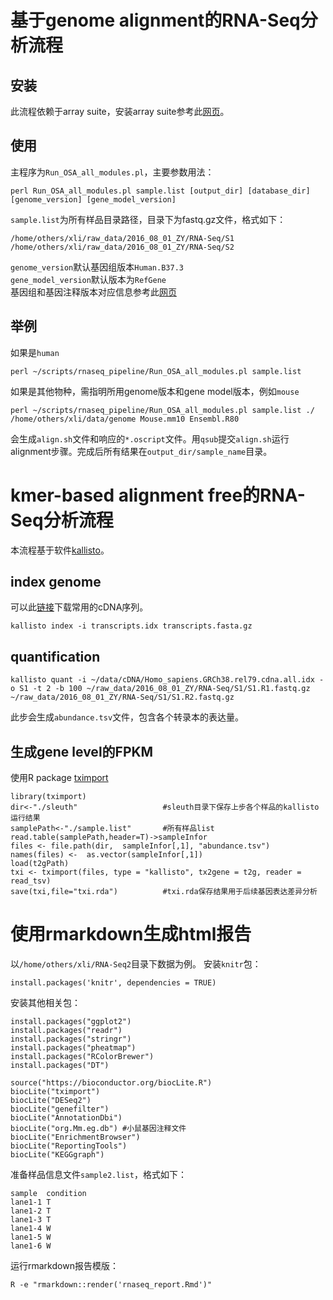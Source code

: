 # 基于genome alignment的RNA-Seq分析流程
## 安装
此流程依赖于array suite，安装array suite参考此[网页](http://www.arrayserver.com/wiki/index.php?title=Oshell#Overview)。

## 使用
主程序为`Run_OSA_all_modules.pl`，主要参数用法：
```
perl Run_OSA_all_modules.pl sample.list [output_dir] [database_dir] [genome_version] [gene_model_version]
```

`sample.list`为所有样品目录路径，目录下为fastq.gz文件，格式如下：  
```
/home/others/xli/raw_data/2016_08_01_ZY/RNA-Seq/S1
/home/others/xli/raw_data/2016_08_01_ZY/RNA-Seq/S2
```
`genome_version`默认基因组版本`Human.B37.3`  
`gene_model_version`默认版本为`RefGene`  
基因组和基因注释版本对应信息参考此[网页](http://www.arrayserver.com/wiki/index.php?title=A_list_of_compiled_genome_and_gene_model_from_OmicSoft)


## 举例
如果是`human`  
```
perl ~/scripts/rnaseq_pipeline/Run_OSA_all_modules.pl sample.list
```
如果是其他物种，需指明所用genome版本和gene model版本，例如`mouse`  
```
perl ~/scripts/rnaseq_pipeline/Run_OSA_all_modules.pl sample.list ./ /home/others/xli/data/genome Mouse.mm10 Ensembl.R80
```
会生成`align.sh`文件和响应的`*.oscript`文件。用`qsub`提交`align.sh`运行alignment步骤。完成后所有结果在`output_dir/sample_name`目录。



# kmer-based alignment free的RNA-Seq分析流程
本流程基于软件[kallisto](https://pachterlab.github.io/kallisto/)。
## index genome
可以此[链接](http://bio.math.berkeley.edu/kallisto/transcriptomes/)下载常用的cDNA序列。
```
kallisto index -i transcripts.idx transcripts.fasta.gz
```
## quantification
```
kallisto quant -i ~/data/cDNA/Homo_sapiens.GRCh38.rel79.cdna.all.idx -o S1 -t 2 -b 100 ~/raw_data/2016_08_01_ZY/RNA-Seq/S1/S1.R1.fastq.gz ~/raw_data/2016_08_01_ZY/RNA-Seq/S1/S1.R2.fastq.gz
```
此步会生成`abundance.tsv`文件，包含各个转录本的表达量。

## 生成gene level的FPKM
使用R package [tximport](https://bioconductor.org/packages/release/bioc/html/tximport.html)
```
library(tximport)
dir<-"./sleuth"                   #sleuth目录下保存上步各个样品的kallisto运行结果
samplePath<-"./sample.list"       #所有样品list
read.table(samplePath,header=T)->sampleInfor
files <- file.path(dir,  sampleInfor[,1], "abundance.tsv")
names(files) <-  as.vector(sampleInfor[,1])
load(t2gPath)
txi <- tximport(files, type = "kallisto", tx2gene = t2g, reader = read_tsv)
save(txi,file="txi.rda")          #txi.rda保存结果用于后续基因表达差异分析
```

# 使用rmarkdown生成html报告
以`/home/others/xli/RNA-Seq2`目录下数据为例。
安装`knitr`包：
```
install.packages('knitr', dependencies = TRUE)
```
安装其他相关包：
```
install.packages("ggplot2")
install.packages("readr")
install.packages("stringr")
install.packages("pheatmap")
install.packages("RColorBrewer")
install.packages("DT")

source("https://bioconductor.org/biocLite.R")
biocLite("tximport")
biocLite("DESeq2")
biocLite("genefilter")
biocLite("AnnotationDbi")
biocLite("org.Mm.eg.db") #小鼠基因注释文件
biocLite("EnrichmentBrowser")
biocLite("ReportingTools")
biocLite("KEGGgraph")
```

准备样品信息文件`sample2.list`，格式如下：
```
sample 	condition
lane1-1	T
lane1-2	T
lane1-3	T
lane1-4	W
lane1-5	W
lane1-6	W
```

运行rmarkdown报告模版：
```
R -e "rmarkdown::render('rnaseq_report.Rmd')"
```

